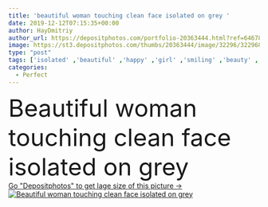 ```yaml
---
title: 'beautiful woman touching clean face isolated on grey '
date: 2019-12-12T07:15:35+00:00
author: HayDmitriy
author_url: https://depositphotos.com/portfolio-20363444.html?ref=64678756
image: https://st3.depositphotos.com/thumbs/20363444/image/32296/322968114/api_thumb_450.jpg?forcejpeg=true
type: "post"
tags: ['isolated' ,'beautiful' ,'happy' ,'girl' ,'smiling' ,'beauty' ,'happiness' ,'cheerful' ,'caucasian' ,'smile' ,'wellbeing' ,'european' ,'emotion' ,'woman' ,'touch' ,'emotional' ,'skincare' ,'purity' ,'grey' ,'attractive' ,'positive' ,'wellness' ,'bodycare' ,'pampering' ,'one person' ,'body care' ,'Studio Shot' ,'young adult' ,'skin care' ,'perfect skin' ,'clean face' ,'mature content' ]
categories: 
  - Perfect
---
```

<div aling="center">
            <font size="60"> Beautiful woman touching clean face isolated on grey</font>   
</div>
<div>
    <a href='https://st3.depositphotos.com/thumbs/20363444/image/32296/322968114/api_thumb_450.jpg?forcejpeg=true?ref=64678756' target=_blank > Go "Depositphotos" to get lage size of this picture ->
        <img href='https://st3.depositphotos.com/thumbs/20363444/image/32296/322968114/api_thumb_450.jpg?forcejpeg=true?ref=64678756' src='https://st3.depositphotos.com/20363444/32296/i/950/depositphotos_322968114-stock-photo-beautiful-woman-touching-clean-face.jpg?forcejpeg=true' alt='Beautiful woman touching clean face isolated on grey' >
    </a>
</div>
